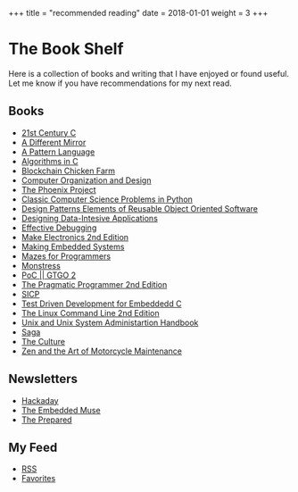 +++
title = "recommended reading"
date = 2018-01-01
weight = 3
+++

# The Book Shelf

Here is a collection of books and writing that I have enjoyed or found useful.
Let me know if you have recommendations for my next read.

## Books

- [21st Century C](http://shop.oreilly.com/product/0636920033677.do)
- [A Different Mirror](https://www.goodreads.com/book/show/37564.A_Different_Mirror)
- [A Pattern Language](https://en.wikipedia.org/wiki/A_Pattern_Language)
- [Algorithms in C](http://shop.oreilly.com/product/9781565924536.do)
- [Blockchain Chicken Farm](https://us.macmillan.com/books/9780374538668)
- [Computer Organization and Design](https://dl.acm.org/citation.cfm?id=3153875)
- [The Phoenix Project](https://www.oreilly.com/library/view/the-phoenix-project/9781457191350/)
- [Classic Computer Science Problems in Python](https://www.manning.com/books/classic-computer-science-problems-in-python)
- [Design Patterns Elements of Reusable Object Oriented Software](https://www.oreilly.com/library/view/design-patterns-elements/0201633612/)
- [Designing Data-Intesive Applications](https://dataintensive.net/)
- [Effective Debugging](https://www.pearson.com/us/higher-education/program/Spinellis-Effective-Debugging-66-Specific-Ways-to-Debug-Software-and-Systems/PGM328356.html)
- [Make Electronics 2nd Edition](https://www.adafruit.com/product/203)
- [Making Embedded Systems](http://shop.oreilly.com/product/0636920017776.do)
- [Mazes for Programmers](https://pragprog.com/book/jbmaze/mazes-for-programmers)
- [Monstress](https://imagecomics.com/comics/releases/monstress)
- [PoC || GTGO 2](https://nostarch.com/gtfo)
- [The Pragmatic Programmer 2nd Edition](https://pragprog.com/book/tpp20/the-pragmatic-programmer-20th-anniversary-edition)
- [SICP](https://mitpress.mit.edu/sites/default/files/sicp/index.html)
- [Test Driven Development for Embeddedd C](https://pragprog.com/book/jgade/test-driven-development-for-embedded-c)
- [The Linux Command Line 2nd Edition](https://nostarch.com/tlcl2)
- [Unix and Unix System Administartion Handbook](https://www.oreilly.com/library/view/unix-and-linux/9780134278308/)
- [Saga](https://imagecomics.com/comics/series/saga)
- [The Culture](https://en.wikipedia.org/wiki/Culture_series)
- [Zen and the Art of Motorcycle Maintenance](https://en.wikipedia.org/wiki/Zen_and_the_Art_of_Motorcycle_Maintenance)

## Newsletters

- [Hackaday](http://eepurl.com/bQmQqD)
- [The Embedded Muse](http://www.ganssle.com/tem-subunsub.html)
- [The Prepared](https://theprepared.org/newsletter)

## My Feed

- [RSS](https://git.burningdaylight.io/feed)
- [Favorites](https://n0mn0m.newsblur.com)
